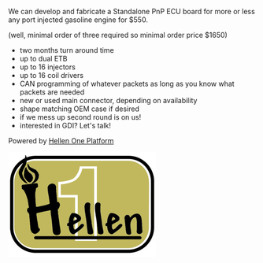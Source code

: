 We can develop and fabricate a Standalone PnP ECU board for more or less any port injected gasoline engine for $550.

(well, minimal order of three required so minimal order price $1650)

* two months turn around time
* up to dual ETB
* up to 16 injectors
* up to 16 coil drivers
* CAN programming of whatever packets as long as you know what packets are needed
* new or used main connector, depending on availability
* shape matching OEM case if desired
* if we mess up second round is on us!
* interested in GDI? Let's talk!

Powered by [Hellen One Platform](Hellen-One-Platform)


![x](Hardware/Hellen/hellen-one-logo-300.jpg)
